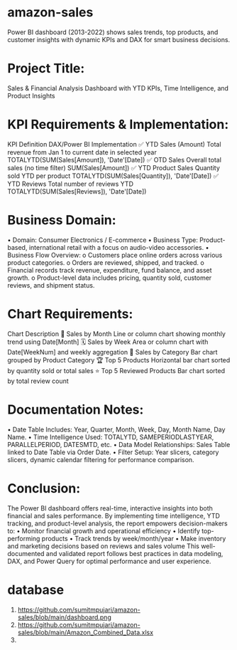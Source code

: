 # amazon-sales
Power BI dashboard (2013-2022) shows sales trends, top products, and customer insights with dynamic KPIs and DAX for smart business decisions.

# Project Title:
Sales & Financial Analysis Dashboard with YTD KPIs, Time Intelligence, and Product Insights

# KPI Requirements & Implementation:
KPI	Definition	DAX/Power BI Implementation
✅ YTD Sales (Amount)	Total revenue from Jan 1 to current date in selected year	TOTALYTD(SUM(Sales[Amount]), 'Date'[Date])
✅ OTD Sales	Overall total sales (no time filter)	SUM(Sales[Amount])
✅ YTD Product Sales	Quantity sold YTD per product	TOTALYTD(SUM(Sales[Quantity]), 'Date'[Date])
✅ YTD Reviews	Total number of reviews YTD	TOTALYTD(SUM(Sales[Reviews]), 'Date'[Date])

# Business Domain:
•	Domain: Consumer Electronics / E-commerce
•	Business Type: Product-based, international retail with a focus on audio-video accessories.
•	Business Flow Overview:
o	Customers place online orders across various product categories.
o	Orders are reviewed, shipped, and tracked.
o	Financial records track revenue, expenditure, fund balance, and asset growth.
o	Product-level data includes pricing, quantity sold, customer reviews, and shipment status.

# Chart Requirements:
Chart	Description
📅 Sales by Month	Line or column chart showing monthly trend using Date[Month]
🗓️ Sales by Week	Area or column chart with Date[WeekNum] and weekly aggregation
📂 Sales by Category	Bar chart grouped by Product Category
🏆 Top 5 Products	Horizontal bar chart sorted by quantity sold or total sales
⭐ Top 5 Reviewed Products	Bar chart sorted by total review count


# Documentation Notes:
•	Date Table Includes: Year, Quarter, Month, Week, Day, Month Name, Day Name.
•	Time Intelligence Used: TOTALYTD, SAMEPERIODLASTYEAR, PARALLELPERIOD, DATESMTD, etc.
•	Data Model Relationships: Sales Table linked to Date Table via Order Date.
•	Filter Setup: Year slicers, category slicers, dynamic calendar filtering for performance comparison.

# Conclusion:
The Power BI dashboard offers real-time, interactive insights into both financial and sales performance. By implementing time intelligence, YTD tracking, and product-level analysis, the report empowers decision-makers to:
•	Monitor financial growth and operational efficiency
•	Identify top-performing products
•	Track trends by week/month/year
•	Make inventory and marketing decisions based on reviews and sales volume
This well-documented and validated report follows best practices in data modeling, DAX, and Power Query for optimal performance and user experience.

# database
1. https://github.com/sumitmpujari/amazon-sales/blob/main/dashboard.png
2. https://github.com/sumitmpujari/amazon-sales/blob/main/Amazon_Combined_Data.xlsx
3. 

